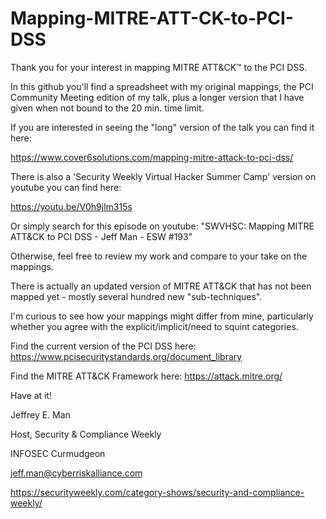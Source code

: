 # Mapping-MITRE-ATT-CK-to-PCI-DSS

Thank you for your interest in mapping MITRE ATT&CK™ to the PCI DSS.

In this github you'll find a spreadsheet with my original mappings, the PCI Community Meeting edition of my talk, plus a longer version that I have given when not bound to the 20 min. time limit.

If you are interested in seeing the "long" version of the talk you can find it here:

https://www.cover6solutions.com/mapping-mitre-attack-to-pci-dss/ 

There is also a 'Security Weekly Virtual Hacker Summer Camp' version on youtube you can find here:

https://youtu.be/V0h9jlm315s

Or simply search for this episode on youtube: "SWVHSC: Mapping MITRE ATT&CK to PCI DSS - Jeff Man - ESW #193"

Otherwise, feel free to review my work and compare to your take on the mappings. 

There is actually an updated version of MITRE ATT&CK that has not been mapped yet - mostly several hundred new "sub-techniques".

I'm curious to see how your mappings might differ from mine, particularly whether you agree with the explicit/implicit/need to squint categories.

Find the current version of the PCI DSS here: https://www.pcisecuritystandards.org/document_library

Find the MITRE ATT&CK Framework here: https://attack.mitre.org/

Have at it!

Jeffrey E. Man

Host, Security & Compliance Weekly

INFOSEC Curmudgeon

jeff.man@cyberriskalliance.com 

https://securityweekly.com/category-shows/security-and-compliance-weekly/

        


